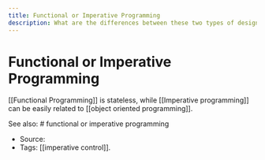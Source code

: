 ```yaml
---
title: Functional or Imperative Programming
description: What are the differences between these two types of designing code
---
```

# Functional or Imperative Programming
[[Functional Programming]] is stateless, while [[Imperative programming]] can be easily related to [[object oriented programming]].

See also: # functional or imperative programming

- Source:
- Tags: [[imperative control]].
